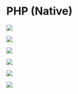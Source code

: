 # PHP (Native)

[![](https://img.shields.io/badge/Modul%201-Download%20Disini-FF69B4?style=for-the-badge&logo=php&logoColor=FFF)](#)

[![](https://img.shields.io/badge/Modul%202-Download%20Disini-FF69B4?style=for-the-badge&logo=php&logoColor=FFF)](#)

[![](https://img.shields.io/badge/Modul%203-Download%20Disini-FF69B4?style=for-the-badge&logo=php&logoColor=FFF)](#)

[![](https://img.shields.io/badge/Modul%204-Download%20Disini-FF69B4?style=for-the-badge&logo=php&logoColor=FFF)](#)

[![](https://img.shields.io/badge/Modul%205-Download%20Disini-FF69B4?style=for-the-badge&logo=php&logoColor=FFF)](#)

[![](https://img.shields.io/badge/Modul%206-Download%20Disini-FF69B4?style=for-the-badge&logo=php&logoColor=FFF)](#)
